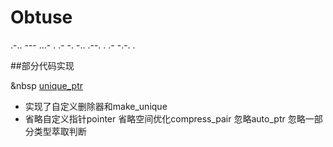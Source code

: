 # Obtuse
.-.. --- ...- . .- -. -.. .--. . .- -.-. .

##部分代码实现

&nbsp [unique_ptr](./test/cpp/c%2B%2B11/smart_ptr/unique_ptr.h)

- 实现了自定义删除器和make_unique
- 省略自定义指针pointer
	省略空间优化compress_pair
	忽略auto_ptr
	忽略一部分类型萃取判断



